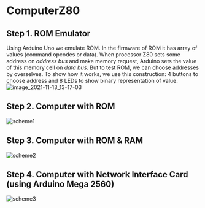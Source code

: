 # ComputerZ80
## Step 1. ROM Emulator
Using Arduino Uno we emulate ROM. In the firmware of ROM it has array of values (command opcodes or data). When processor Z80 sets some address on *address bus* and make memory request, Arduino sets the value of this memory cell on *data bus*. But to test ROM, we can choose addresses by overselves. To show how it works, we use this construction: 4 buttons to choose address and 8 LEDs to show binary representation of value.
![image_2021-11-13_13-17-03](https://user-images.githubusercontent.com/44781809/141636375-8cedacd9-56b2-43ee-9ef2-e50469a8e96e.png)
## Step 2. Computer with ROM
![scheme1](https://user-images.githubusercontent.com/73237406/146649732-eb3be2c9-224a-4370-9a25-bebd65be9237.png)
## Step 3. Computer with ROM & RAM
![scheme2](https://user-images.githubusercontent.com/44781809/149593135-c011ff70-edae-4cca-b45a-8c10bd4a4f19.png)
## Step 4. Computer with Network Interface Card (using Arduino Mega 2560)
![scheme3](https://user-images.githubusercontent.com/44781809/149598967-2192eff7-9e4b-4e9b-8fe7-e38556c9d816.png)
